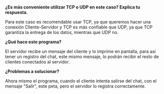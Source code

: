 **¿Es más conveniente utilizar TCP o UDP en este caso? Explica tu respuesta.**

Para este caso es recomendable usar TCP, ya que queremos hacer una conexión Cliente-Servidor
y TCP es más confiable que UDP, ya que TCP garantiza la entrega de los datos, mientras que UDP no.



**¿Qué hace este programa?**

El servidor recibe un mensaje del cliente y lo imprime en pantalla, para así tener un registro del chat,
este mismo mensaje, lo podrán recibir el resto de clientes conectados al servidor.

**¿Problemas a solucionar?**

Ahora mismo el programa, cuando el cliente intenta salirse del chat, con el mensaje "Salir", este peta,
pero el servidor lo registra correctamente.